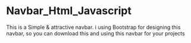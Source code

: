 # Navbar_Html_Javascript
This is a Simple &amp; attractive navbar. i using Bootstrap for designing this navbar, so you can download this and using this navbar for your projects
